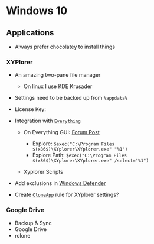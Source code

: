 # Windows 10

## Applications

* Always prefer chocolatey to install things

### XYPlorer

* An amazing two-pane file manager
    * On linux I use KDE Krusader

* Settings need to be backed up from `%appdata%`

* License Key:

<!--
XYPlorer v21.50 Full Version (CrackingPatching)

Name: Shadab
Key: xy01-ST00-cd20-c8fe-2979-31f3-sh21-0310
-->

* Integration with [`Everything`](https://www.voidtools.com/)

    * On Everything GUI: [Forum Post](https://www.xyplorer.com/xyfc/viewtopic.php?t=20506)
        * Explore: `$exec("C:\Program Files $(x86$)\XYplorer\XYplorer.exe" "%1")`
        * Explore Path: `$exec("C:\Program Files $(x86$)\XYplorer\XYplorer.exe" /select="%1")`

    * Xyplorer Scripts

* Add exclusions in [Windows Defender](https://www.xyplorer.com/faq-topic.php?id=mse)

* Create [`CloneApp`](https://www.builtbybel.com/ca-rules) rule for XYplorer settings?

### Google Drive

* Backup & Sync
* Google Drive
* rclone
